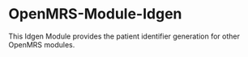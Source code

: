 OpenMRS-Module-Idgen
====================

This Idgen Module provides the patient identifier generation for other OpenMRS modules.
